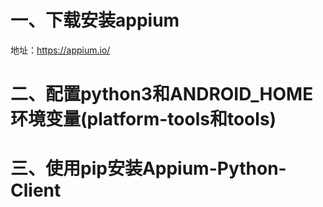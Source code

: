 # 一、下载安装appium
地址：https://appium.io/

# 二、配置python3和ANDROID_HOME环境变量(platform-tools和tools)

# 三、使用pip安装Appium-Python-Client
